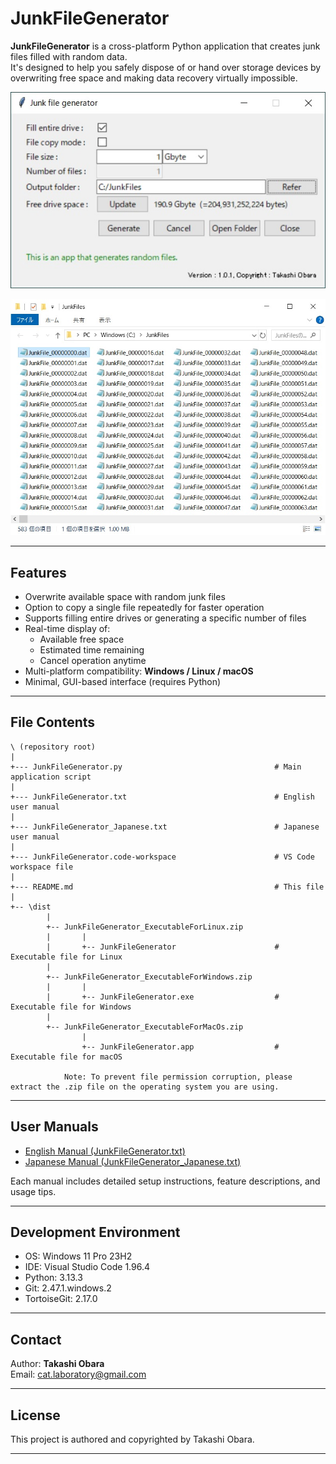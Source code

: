 # JunkFileGenerator

**JunkFileGenerator** is a cross-platform Python application that creates junk files filled with random data.  
It's designed to help you safely dispose of or hand over storage devices by overwriting free space and making data recovery virtually impossible.

![Main GUI](./Screenshot01.jpg)

![Junk Files Output](./Screenshot02.jpg)

---

## Features

- Overwrite available space with random junk files
- Option to copy a single file repeatedly for faster operation
- Supports filling entire drives or generating a specific number of files
- Real-time display of:
  - Available free space
  - Estimated time remaining
  - Cancel operation anytime
- Multi-platform compatibility: **Windows / Linux / macOS**
- Minimal, GUI-based interface (requires Python)

---

## File Contents

```
\ (repository root)
|
+--- JunkFileGenerator.py                                  # Main application script
|
+--- JunkFileGenerator.txt                                 # English user manual
|
+--- JunkFileGenerator_Japanese.txt                        # Japanese user manual
|
+--- JunkFileGenerator.code-workspace                      # VS Code workspace file
|
+--- README.md                                             # This file
|
+-- \dist
        |
        +-- JunkFileGenerator_ExecutableForLinux.zip
        |       |
        |       +-- JunkFileGenerator                      # Executable file for Linux
        |
        +-- JunkFileGenerator_ExecutableForWindows.zip
        |       |
        |       +-- JunkFileGenerator.exe                  # Executable file for Windows
        |
        +-- JunkFileGenerator_ExecutableForMacOs.zip
                |
                +-- JunkFileGenerator.app                  # Executable file for macOS

            Note: To prevent file permission corruption, please extract the .zip file on the operating system you are using.
```

---

## User Manuals

- [English Manual (JunkFileGenerator.txt)](./JunkFileGenerator.txt)
- [Japanese Manual (JunkFileGenerator_Japanese.txt)](./JunkFileGenerator_Japanese.txt)

Each manual includes detailed setup instructions, feature descriptions, and usage tips.

---

## Development Environment

- OS: Windows 11 Pro 23H2
- IDE: Visual Studio Code 1.96.4
- Python: 3.13.3
- Git: 2.47.1.windows.2
- TortoiseGit: 2.17.0

---

## Contact

Author: **Takashi Obara**  
Email: [cat.laboratory@gmail.com](mailto:cat.laboratory@gmail.com)

---

## License

This project is authored and copyrighted by Takashi Obara.

---

